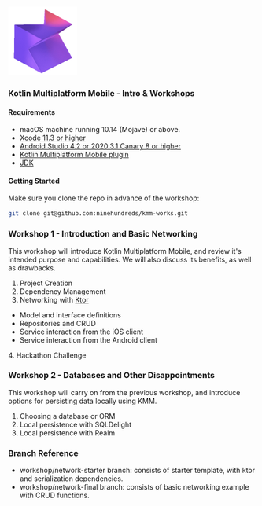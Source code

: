 <br />
<p align="left">
    <img src=".github/kmm.png" alt="kmm" width="140" height="140"/>
</p>
<h3 align="left">Kotlin Multiplatform Mobile - Intro & Workshops</h3>

#### Requirements
* macOS machine running 10.14 (Mojave) or above.
* [Xcode 11.3 or higher](https://apps.apple.com/us/app/xcode/id497799835)
* [Android Studio 4.2 or 2020.3.1 Canary 8 or higher](https://developer.android.com/studio)
* [Kotlin Multiplatform Mobile plugin](https://plugins.jetbrains.com/plugin/14936-kotlin-multiplatform-mobile)
* [JDK](https://www.oracle.com/java/technologies/javase-downloads.html)

#### Getting Started
Make sure you clone the repo in advance of the workshop:
  ```sh
  git clone git@github.com:ninehundreds/kmm-works.git
  ```

### Workshop 1 - Introduction and Basic Networking 
This workshop will introduce Kotlin Multiplatform Mobile, and review it's intended purpose and capabilities. We will also discuss its benefits, as well as drawbacks.
1. Project Creation
2. Dependency Management
3. Networking with [Ktor](https://ktor.io/) 
<ul>
<li>Model and interface definitions</li>
<li>Repositories and CRUD</li>
<li>Service interaction from the iOS client</li>
<li>Service interaction from the Android client</li>
</ul>
4. Hackathon Challenge


### Workshop 2 - Databases and Other Disappointments
This workshop will carry on from the previous workshop, and introduce options for persisting data locally using KMM. 
1. Choosing a database or ORM
2. Local persistence with SQLDelight
3. Local persistence with Realm

### Branch Reference
* workshop/network-starter branch: consists of starter template, with ktor and serialization dependencies. 
* workshop/network-final branch: consists of basic networking example with CRUD functions. 




